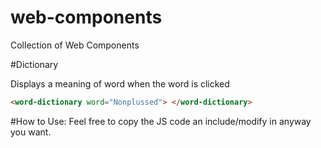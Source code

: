 # web-components

Collection of Web Components

#Dictionary

Displays a meaning of word when the word is clicked

```html
<word-dictionary word="Nonplussed"> </word-dictionary>
```

#How to Use:
Feel free to copy the JS code an include/modify in anyway you want.
